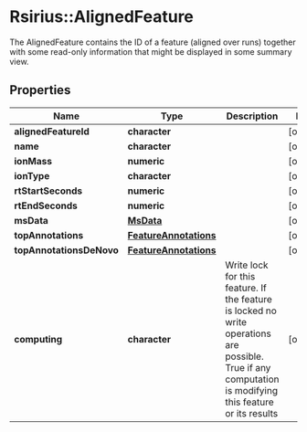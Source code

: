 # Rsirius::AlignedFeature

The AlignedFeature contains the ID of a feature (aligned over runs) together with some read-only information  that might be displayed in some summary view.

## Properties
Name | Type | Description | Notes
------------ | ------------- | ------------- | -------------
**alignedFeatureId** | **character** |  | [optional] 
**name** | **character** |  | [optional] 
**ionMass** | **numeric** |  | [optional] 
**ionType** | **character** |  | [optional] 
**rtStartSeconds** | **numeric** |  | [optional] 
**rtEndSeconds** | **numeric** |  | [optional] 
**msData** | [**MsData**](MsData.md) |  | [optional] 
**topAnnotations** | [**FeatureAnnotations**](FeatureAnnotations.md) |  | [optional] 
**topAnnotationsDeNovo** | [**FeatureAnnotations**](FeatureAnnotations.md) |  | [optional] 
**computing** | **character** | Write lock for this feature. If the feature is locked no write operations are possible.  True if any computation is modifying this feature or its results | [optional] 


